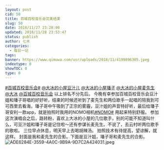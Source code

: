 ```yaml
---
layout: post
cid: 50
title: 百城百校音乐会完美结束
slug: 50
date: 2018/11/27 23:28:00
updated: 2018/11/28 23:53:47
status: publish
author: 七木
categories: 
  - 每日一记
tags: 
banner: https://www.qimuwa.com/usr/uploads/2018/11/4199896305.jpeg
indextype: 0
showTOC: 0
type: 0
---
```



[#百城百校音乐会#][1] [@大冰的小屋豆汁儿][2] [@大冰的小屋璠子][3] [@大冰的小屋麦先生][4] [@大冰][5] [@百城百校音乐会][6] 以上排名不分先后。
今晚有幸参加百城百校音乐会豆汁姐和璠子哥唱的好好听，结束的时候还听到了麦先生和两位歌手一起唱的陪我到可可西里去看海，璠子哥中午吸到了正宗的雾霾，豆汁姐的声音特好听，最后给璠子哥安利一款app，就是拍照时我用的NOMO相机[#NOMO#][7] 用起来特别舒服。
参加这次演唱会之后，路转粉，喜欢上大冰的小屋的几位歌手，别的可能不知道叫什么，可豆汁姐和璠子哥是记住啦～还有参谋长麦先生。不说了，去云村听两位歌手的歌啦。
三位早点休息，明天早上去喝胡辣汤。
拍照技术有待提高，望谅解，就这样。
封面是我和麦先生的合影。下面是豆汁姐，璠子哥和麦先生的合影。
![ADE6284E-3559-4A0C-9B9A-9D7C2A424031.jpeg][8]


  [1]: http://huati.weibo.com/4226730
  [2]: https://weibo.com/u/1735007732
  [3]: https://weibo.com/u/2262157065
  [4]: https://weibo.com/17970824
  [5]: https://weibo.com/sdtvdabing
  [6]: https://weibo.com/bcbx
  [7]: https://s.weibo.com/weibo/%23NOMO%23
  [8]: https://www.qimuwa.com/usr/uploads/2018/11/3896362914.jpeg